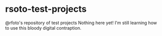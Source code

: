# rsoto-test-projects
@rfoto's repository of test projects
Nothing here yet! I'm still learning how to use this bloody digital contraption.
